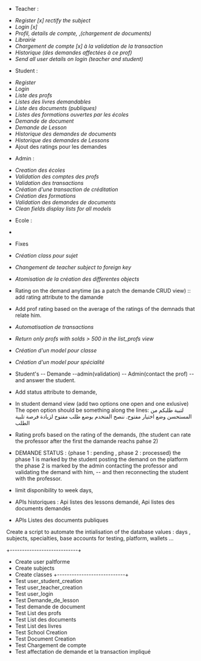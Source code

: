 + Teacher :
- *Register [x] rectify the subject*
- *Login [x]*
- *Profil, details de compte,*  ,*(chargement de documents)*
- *Librairie*  
- *Chargement de compte [x] à la validation de la transaction*
- *Historique (des demandes affectées à ce prof)*
- *Send all user details on login (teacher and student)*

+ Student : 
- *Register*
- *Login*
- *Liste des profs*
- *Listes des livres demandables*
- *Liste des documents (publiques)*
- *Listes des formations ouvertes par les écoles*
- *Demande de document*
- *Demande de Lesson*
- *Historique des demandes de documents*
- *Historique des demandes de Lessons*
- Ajout des ratings pour les demandes

+ Admin :
- *Creation des écoles*
- *Validation des comptes des profs*
- *Validation des transactions*
- *Création d'une transaction de créditation*
- *Création des formations*
- *Validation des demandes de documents*
- *Clean fields display lists for all models*

+ Ecole : 
- 

+ Fixes
+ *Création class pour sujet*
+ *Changement de teacher subject to foreign key*
+ *Atomisation de la création des differentes objects*
+ Rating on the demand anytime (as a patch the demande CRUD view) :: add rating attribute to the damande
+ Add prof rating based on the average of the ratings of the demnads that relate him.
+ *Automatisation de transactions*
+ *Return only profs with solds > 500 in the list_profs view*
+ *Création d'un model pour classe*
+ *Création d'un model pour spécialité*




+ Student's -- Demande --admin(validation) -- Admin(contact the prof) -- and answer the student.
+ Add status attribute to demande,
+ In student demand view (add two options one open and one exlusive)
    The open option should be something along the lines:
    لتبية طلبكم من المستحسن وضع اختيار مفتوح.
    ننصح المتخدم بوضع طلب مفتوح لزيادة فرصة تلبية الطلب

+ Rating profs based on the rating of the demands, (the student can rate the professor after the first the damande reachs pahse 2)

+ DEMANDE STATUS : {phase 1 : pending , phase 2 : processed}
    the phase 1 is marked by the student posting the demand on the platform
    the phase 2 is marked by the admin contacting the professor and validating the demand with him,
    -- and then reconnecting the student with the professor.

+ limit disponibility to week days,
+ APIs historiques : Api listes des lessons demandé, Api listes des documents demandés
+ APIs Listes des documents publiques




Create a script to automate the intialisation of the database values :
days , subjects, specialties, base accounts for testing, platform, wallets ...


+----------------------------+ 
+ Create user paltforme
+ Create subjects
+ Create classes
+----------------------------+
+ Test user_student_creation
+ Test user_teacher_creation
+ Test user_login
+ Test Demande_de_lesson
+ Test demande de document
+ Test List des profs
+ Test List des documents
+ Test List des livres
+ Test School Creation
+ Test Document Creation
+ Test Chargement de compte
+ Test affectation de demande et la transaction impliqué


